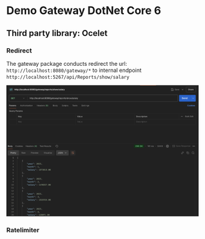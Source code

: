 # Demo Gateway DotNet Core 6

## Third party library: Ocelet

### Redirect

The gateway package conducts redirect the url: `http://localhost:8080/gateway/*` to internal endpoint `http://localhost:5267/api/Reports/show/salary`

![Image1](https://github.com/niuniu268/DotnetGateway/blob/master/Img/Screenshot%202024-12-05%20at%2005.36.42.png?raw=true)

### Ratelimiter